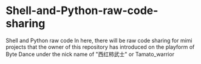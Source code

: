 # Shell-and-Python-raw-code-sharing
Shell and Python raw code In here, there will be raw code sharing for mimi projects that the owner of this repository has introduced on the playform of Byte Dance under the nick name of "西红柿武士" or Tamato_warrior
